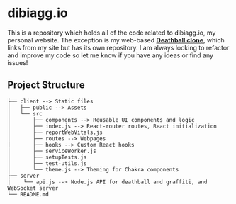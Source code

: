 # dibiagg.io

This is a repository which holds all of the code related to dibiagg.io, my personal website. The exception is my web-based **[Deathball clone]**, which links from my site but has its own repository. I am always looking to refactor and improve my code so let me know if you have any ideas or find any issues!

[Deathball clone]: https://github.com/anthonydibi/deathball-clone
  
## Project Structure
```
├── client --> Static files  
│   ├── public --> Assets  
│   └── src  
│       ├── components --> Reusable UI components and logic  
│       ├── index.js --> React-router routes, React initialization  
│       ├── reportWebVitals.js  
│       ├── routes --> Webpages  
|       ├── hooks --> Custom React hooks
│       ├── serviceWorker.js  
│       ├── setupTests.js  
│       ├── test-utils.js  
│       └── theme.js --> Theming for Chakra components  
├── server  
|    └── api.js --> Node.js API for deathball and graffiti, and WebSocket server
└── README.md  
```